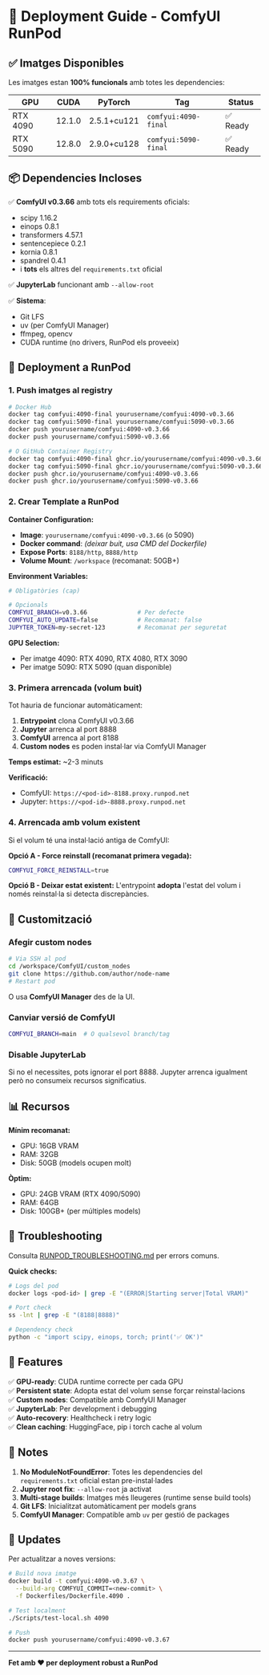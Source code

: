 # 🚀 Deployment Guide - ComfyUI RunPod

## ✅ Imatges Disponibles

Les imatges estan **100% funcionals** amb totes les dependencies:

| GPU      | CUDA   | PyTorch     | Tag                  | Status   |
| -------- | ------ | ----------- | -------------------- | -------- |
| RTX 4090 | 12.1.0 | 2.5.1+cu121 | `comfyui:4090-final` | ✅ Ready |
| RTX 5090 | 12.8.0 | 2.9.0+cu128 | `comfyui:5090-final` | ✅ Ready |

## 📦 Dependencies Incloses

✅ **ComfyUI v0.3.66** amb tots els requirements oficials:

- scipy 1.16.2
- einops 0.8.1
- transformers 4.57.1
- sentencepiece 0.2.1
- kornia 0.8.1
- spandrel 0.4.1
- i **tots** els altres del `requirements.txt` oficial

✅ **JupyterLab** funcionant amb `--allow-root`

✅ **Sistema**:

- Git LFS
- uv (per ComfyUI Manager)
- ffmpeg, opencv
- CUDA runtime (no drivers, RunPod els proveeix)

## 🎯 Deployment a RunPod

### 1. Push imatges al registry

```bash
# Docker Hub
docker tag comfyui:4090-final yourusername/comfyui:4090-v0.3.66
docker tag comfyui:5090-final yourusername/comfyui:5090-v0.3.66
docker push yourusername/comfyui:4090-v0.3.66
docker push yourusername/comfyui:5090-v0.3.66

# O GitHub Container Registry
docker tag comfyui:4090-final ghcr.io/yourusername/comfyui:4090-v0.3.66
docker tag comfyui:5090-final ghcr.io/yourusername/comfyui:5090-v0.3.66
docker push ghcr.io/yourusername/comfyui:4090-v0.3.66
docker push ghcr.io/yourusername/comfyui:5090-v0.3.66
```

### 2. Crear Template a RunPod

**Container Configuration:**

- **Image**: `yourusername/comfyui:4090-v0.3.66` (o 5090)
- **Docker command**: _(deixar buit, usa CMD del Dockerfile)_
- **Expose Ports**: `8188/http`, `8888/http`
- **Volume Mount**: `/workspace` (recomanat: 50GB+)

**Environment Variables:**

```bash
# Obligatòries (cap)

# Opcionals
COMFYUI_BRANCH=v0.3.66              # Per defecte
COMFYUI_AUTO_UPDATE=false           # Recomanat: false
JUPYTER_TOKEN=my-secret-123         # Recomanat per seguretat
```

**GPU Selection:**

- Per imatge 4090: RTX 4090, RTX 4080, RTX 3090
- Per imatge 5090: RTX 5090 (quan disponible)

### 3. Primera arrencada (volum buit)

Tot hauria de funcionar automàticament:

1. **Entrypoint** clona ComfyUI v0.3.66
2. **Jupyter** arrenca al port 8888
3. **ComfyUI** arrenca al port 8188
4. **Custom nodes** es poden instal·lar via ComfyUI Manager

**Temps estimat:** ~2-3 minuts

**Verificació:**

- ComfyUI: `https://<pod-id>-8188.proxy.runpod.net`
- Jupyter: `https://<pod-id>-8888.proxy.runpod.net`

### 4. Arrencada amb volum existent

Si el volum té una instal·lació antiga de ComfyUI:

**Opció A - Force reinstall (recomanat primera vegada):**

```bash
COMFYUI_FORCE_REINSTALL=true
```

**Opció B - Deixar estat existent:**
L'entrypoint **adopta** l'estat del volum i només reinstal·la si detecta discrepàncies.

## 🔧 Customització

### Afegir custom nodes

```bash
# Via SSH al pod
cd /workspace/ComfyUI/custom_nodes
git clone https://github.com/author/node-name
# Restart pod
```

O usa **ComfyUI Manager** des de la UI.

### Canviar versió de ComfyUI

```bash
COMFYUI_BRANCH=main  # O qualsevol branch/tag
```

### Disable JupyterLab

Si no el necessites, pots ignorar el port 8888. Jupyter arrenca igualment però no consumeix recursos significatius.

## 📊 Recursos

**Mínim recomanat:**

- GPU: 16GB VRAM
- RAM: 32GB
- Disk: 50GB (models ocupen molt)

**Òptim:**

- GPU: 24GB VRAM (RTX 4090/5090)
- RAM: 64GB
- Disk: 100GB+ (per múltiples models)

## 🐛 Troubleshooting

Consulta [RUNPOD_TROUBLESHOOTING.md](./RUNPOD_TROUBLESHOOTING.md) per errors comuns.

**Quick checks:**

```bash
# Logs del pod
docker logs <pod-id> | grep -E "(ERROR|Starting server|Total VRAM)"

# Port check
ss -lnt | grep -E "(8188|8888)"

# Dependency check
python -c "import scipy, einops, torch; print('✅ OK')"
```

## 🎉 Features

✅ **GPU-ready**: CUDA runtime correcte per cada GPU  
✅ **Persistent state**: Adopta estat del volum sense forçar reinstal·lacions  
✅ **Custom nodes**: Compatible amb ComfyUI Manager  
✅ **JupyterLab**: Per development i debugging  
✅ **Auto-recovery**: Healthcheck i retry logic  
✅ **Clean caching**: HuggingFace, pip i torch cache al volum

## 📝 Notes

1. **No ModuleNotFoundError**: Totes les dependencies del `requirements.txt` oficial estan pre-instal·lades
2. **Jupyter root fix**: `--allow-root` ja activat
3. **Multi-stage builds**: Imatges més lleugeres (runtime sense build tools)
4. **Git LFS**: Inicialitzat automàticament per models grans
5. **ComfyUI Manager**: Compatible amb `uv` per gestió de packages

## 🔄 Updates

Per actualitzar a noves versions:

```bash
# Build nova imatge
docker build -t comfyui:4090-v0.3.67 \
  --build-arg COMFYUI_COMMIT=<new-commit> \
  -f Dockerfiles/Dockerfile.4090 .

# Test localment
./Scripts/test-local.sh 4090

# Push
docker push yourusername/comfyui:4090-v0.3.67
```

---

**Fet amb ❤️ per deployment robust a RunPod**

